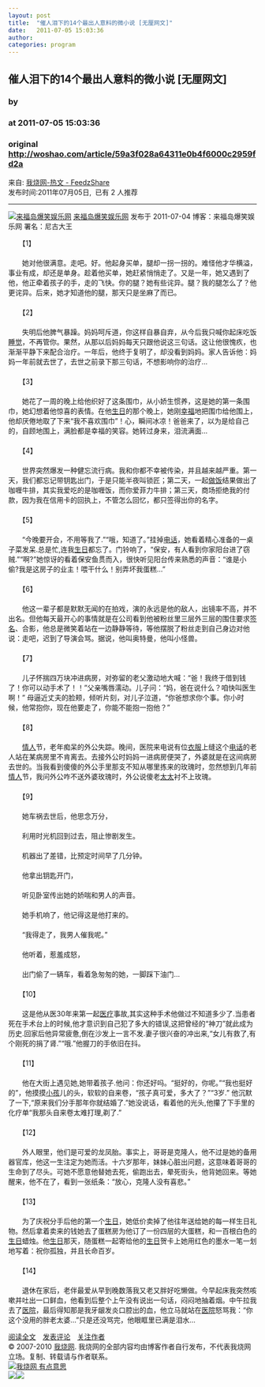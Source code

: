 ```yaml
---
layout: post
title:  "催人泪下的14个最出人意料的微小说 [无厘网文]"
date:   2011-07-05 15:03:36
author: 
categories: program
---
```


## 催人泪下的14个最出人意料的微小说 [无厘网文]
### by 
### at 2011-07-05 15:03:36
### original <http://woshao.com/article/59a3f028a64311e0b4f6000c2959fd2a>

<p>来自: <a href="http://www.feedzshare.com/b/1013738/2">我烧网-热文 - FeedzShare</a>  
<br>发布时间:2011年07月05日,  已有 2 人推荐 </p>
<hr><div><div>
<a href="http://woshao.com/5049984326120061/"><img src="http://image.woshao.com/heads/80/65/d9161fc411e09da6000c295b2b8d/head_48x48.jpg?t=1294999251" alt="来福岛爆笑娱乐网"></a>
<a href="http://woshao.com/5049984326120061/">来福岛爆笑娱乐网</a>
发布于 2011-07-04 
博客：来福岛爆笑娱乐网 
署名：尼古大王
</div>

<p>　　【1】<br>
　　<br>
　　她对他很满意。走吧。好。他起身买单，腿却一拐一拐的。难怪他才华横溢，事业有成，却还是单身。趁着他买单，她赶紧悄悄走了。又是一年，她又遇到了他，他正牵着孩子的手，走的飞快。你的腿？她有些诧异。腿？我的腿怎么了？他更诧异。后来，她才知道他的腿，那天只是坐麻了而已。<br>
　　<br>
　　【2】<br>
　　<br>
　　失明后他脾气暴躁。妈妈呵斥道，你这样自暴自弃，从今后我只喊你起床吃饭<a href="http://www.laifu.org/tupian/4174.htm">睡觉</a>，不再管你。果然，从那以后妈妈每天只跟他说这三句话。这让他很愧疚，也渐渐平静下来配合治疗。一年后，他终于复明了，却没看到妈妈。家人告诉他：妈妈一年前就去世了，去世之前录下那三句话，不想影响你的治疗…<br>
　　<br>
　　【3】<br>
　　<br>
　　她花了一周的晚上给他织好了这条围巾，从小娇生惯养，这是她的第一条围巾，她幻想着他惊喜的表情。在他<a href="http://www.laifu.org/tupian/4509.htm">生日</a>的那个晚上，她刚<a href="http://www.laifu.org/tupian/2928.htm">幸福</a>地把围巾给他围上，他却厌倦地取了下来“我不喜欢围巾”！心，瞬间冰凉！爸爸来了，以为是给自己的，自顾地围上，满脸都是幸福的笑容。她转过身来，泪流满面…<br>
　　<br>
　　【4】<br>
　　<br>
　　世界突然爆发一种健忘流行病。我和你都不幸被传染，并且越来越严重。第一天，我们都忘记带钥匙出门，于是只能半夜叫锁匠；第二天，一起<a href="http://www.ttxyx.com/zuofan.htm">做饭</a>结果做出了咖喱牛排，其实我爱吃的是咖喱饭，而你爱菲力牛排；第三天，商场拒绝我的付款，因为我在信用卡的回执上，不管怎么回忆，都只签得出你的名字。<br>
　　<br>
　　【5】<br>
　　<br>
　　“今晚要开会，不用等我了.”“哦，知道了。”挂掉<a href="http://www.laifu.org/tupian/6345.htm">电话</a>，她看着精心准备的一桌子菜发呆.总是忙,连我<a href="http://www.laifu.org/tupian/4509.htm">生日</a>都忘了。门铃响了，“保安，有人看到你家阳台进了窃贼.”“啊?”她惊讶的看着保安鱼贯而入，很快听见阳台传来熟悉的声音：“谁是小偷?我是这房子的业主！喂干什么！别弄坏我蛋糕…”<br>
　　<br>
　　【6】<br>
　　<br>
　　他这一辈子都是默默无闻的在拍戏，演的永远是他的敌人，出镜率不高，并不出名。但他每天最开心的事情就是在公司看到他被粉丝里三层外三层的围住要求<a href="http://www.51ps.com/sheji/touxiangqianming/">签名</a>、合影，他总是微笑着站在一边静静等待，等他摆脱了粉丝走到自己身边对他说：走吧，迟到了导演会骂。据说，他叫奥特曼，他叫小怪兽。<br>
　　<br>
　　【7】<br>
　　<br>
　　儿子怀揣四万块冲进病房，对弥留的老父激动地大喊：“爸！我终于借到钱了！你可以动手术了！！”父亲嘴唇濡动。儿子问：“妈，爸在说什么？咱快叫医生啊！” 母逼近丈夫的脸颊，倾听片刻，对儿子泣道，“你爸想求你个事。你小时候，他常抱你，现在他要走了，你能不能抱一抱他？”<br>
　　<br>
　　【8】<br>
　　<br>
　　<a href="http://www.laifu.org/tupian/8527.htm">情人</a>节，老年痴呆的外公失踪。晚间，医院来电说有位<a href="http://www.laifu.org/wangwen/19342.htm">衣服</a>上缝这个<a href="http://www.laifu.org/tupian/6345.htm">电话</a>的老人站在某病房里不肯离去。去接外公时妈妈一进病房便哭了，外婆就是在这间病房去世的。当我看到傻傻的外公手里那支不知从哪里拣来的玫瑰时，忽然想到几年前<a href="http://www.laifu.org/tupian/8527.htm">情人</a>节，我问外公咋不送外婆玫瑰时，外公说傻老<a href="http://www.laifu.org/tupian/3442.htm">太太</a>衬不上玫瑰。<br>
　　<br>
　　【9】<br>
　　<br>
　　她车祸去世后，他思念万分，<br>
　　<br>
　　利用时光机回到过去，阻止惨剧发生。<br>
　　<br>
　　机器出了差错，比预定时间早了几分钟。<br>
　　<br>
　　他拿出钥匙开门，<br>
　　<br>
　　听见卧室传出她的娇喘和男人的声音。<br>
　　<br>
　　她手机响了，他记得这是他打来的。<br>
　　<br>
　　“我得走了，我男人催我呢。”<br>
　　<br>
　　他听着，惹羞成怒，<br>
　　<br>
　　出门偷了一辆车，看着急匆匆的她，一脚踩下油门…<br>
　　<br>
　　【10】<br>
　　<br>
　　这是他从医30年来第一起<a href="http://www.51ps.com/anli/yiliao/">医疗</a>事故,其实这种手术他做过不知道多少了.当患者死在手术台上的时候,他才意识到自己犯了多大的错误,这把曾经的“神刀”就此成为历史.回家后他异常疲惫,倒在沙发上一言不发.妻子很兴奋的冲出来,“女儿有救了,有个刚死的捐了肾.”“哦.”他握刀的手依旧在抖。<br>
　　<br>
　　【11】<br>
　　<br>
　　他在大街上遇见她,她带着孩子.他问：你还好吗。“挺好的，你呢。”“我也挺好的”，他摸摸<a href="http://www.laifu.org/tupian/6977.htm">小孩</a>儿的头，软软的自来卷，“孩子真可爱，多大了？”“3岁.” 他沉默了一下,“原来我们分手那年你就结婚了.”她没说话，看着他的光头,他攥了下手里的化疗单“我那头自来卷太难打理,剃了.”<br>
　　<br>
　　【12】<br>
　　<br>
　　外人眼里，他们是可爱的龙凤胎。事实上，哥哥是克隆人，他不过是她的备用器官库，他这一生注定为她而活。十六岁那年，妹妹心脏出问题，这意味着哥哥的生命到了尽头。可她不愿意他替她去死，偷跑出去，晕死街头，他背她回来。等她醒来，他不在了，看到一张纸条：“放心，克隆人没有喜悲。”<br>
　　<br>
　　【13】<br>
　　<br>
　　为了庆祝分手后他的第一个<a href="http://www.laifu.org/tupian/4509.htm">生日</a>，她低价卖掉了他往年送给她的每一样生日礼物。然后拿着卖来的钱她去了蛋糕房为他订了一份四层的大蛋糕，和一百根白色的<a href="http://www.laifu.org/tupian/4509.htm">生日</a>蜡烛。他<a href="http://www.laifu.org/tupian/4509.htm">生日</a>那天，随蛋糕一起寄给他的<a href="http://www.laifu.org/tupian/4509.htm">生日</a>贺卡上她用红色的墨水一笔一划地写着：祝你孤独，并且长命百岁。<br>
　　<br>
　　【14】<br>
　　<br>
　　退休在家后，老伴最爱从早到晚数落我又老又胖好吃懒做。今早起床我突然咳嗽并吐出一口鲜血，他看到后整个上午没有说出一句话，闷闷地抽着烟。中午拉我去了<a href="http://www.laifu.org/wangwen/26502.htm">医院</a>，最后得知那是我牙龈发炎口腔出的血，他立马就站在<a href="http://www.laifu.org/wangwen/26502.htm">医院</a>怒骂我：“你这个没用的胖老太婆…”只是还没骂完，他眼眶里已满是泪水…<br>
</p><img src="http://woshao.com/articles/59a3f028-a643-11e0-b4f6-000c2959fd2a/stats/reads.png" alt="">

<div><img src="http://woshao.com/res/images/logo14x14.png" alt=""><a href="http://woshao.com/article/59a3f028a64311e0b4f6000c2959fd2a/">阅读全文</a>　<img src="http://woshao.com/res/images/logo14x14.png" alt=""><a href="http://woshao.com/article/59a3f028a64311e0b4f6000c2959fd2a/#Comments">发表评论</a>　<img src="http://woshao.com/res/images/logo14x14.png" alt=""><a href="http://woshao.com/5049984326120061/">关注作者</a></div>
<div>© 2007-2010 <a href="http://woshao.com">我烧网</a>. 我烧网的全部内容均由博客作者自行发布，不代表我烧网立场。复制、转载请与作者联系。</div>
<a href="http://woshao.com/"><img src="http://i2.woshao.net/2010/1206/interestingwoshao468x60.png" alt="我烧网 有点意思"></a></div><img src="http://img.tongji.linezing.com/1017243/tongji.gif"><img src="http://img.tongji.linezing.com/855372/tongji.gif">